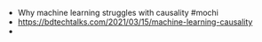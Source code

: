 - Why machine learning struggles with causality #mochi
- https://bdtechtalks.com/2021/03/15/machine-learning-causality
-